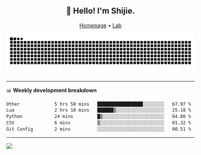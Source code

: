 <h2 align="center">👋 Hello! I'm Shijie.</h2>
<p align="center">
  <a href="https://xu-shi-jie.github.io"> Homepage</a> •
  <a href="https://onodalab.ees.hokudai.ac.jp"> Lab </a>
</p>

![Snake animation](https://github.com/xu-shi-jie/xu-shi-jie/blob/output/github-snake.svg)


-------

📊 **Weekly development breakdown**
<!--START_SECTION:waka-->

```txt
Other             5 hrs 50 mins   █████████████████░░░░░░░░   67.97 %
Lua               2 hrs 10 mins   ██████▒░░░░░░░░░░░░░░░░░░   25.18 %
Python            24 mins         █▒░░░░░░░░░░░░░░░░░░░░░░░   04.80 %
CSV               6 mins          ▒░░░░░░░░░░░░░░░░░░░░░░░░   01.32 %
Git Config        2 mins          ░░░░░░░░░░░░░░░░░░░░░░░░░   00.51 %
```

<!--END_SECTION:waka-->

-------
![](https://komarev.com/ghpvc/?username=xu-shi-jie&style=flat-square&color=blue) 
